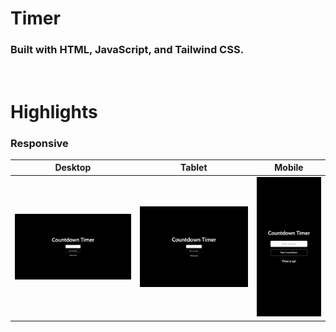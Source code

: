 # Timer

### Built with HTML, JavaScript, and Tailwind CSS.  
<br>

# Highlights

### Responsive
| Desktop               | Tablet               | Mobile               |
|-----------------------|---------------------|---------------------|
| ![Desktop View](assets/screenshot-desktop.png) | ![Tablet View](assets/screenshot-tablet.png) | ![Mobile View](assets/screenshot-mobile.png) |

